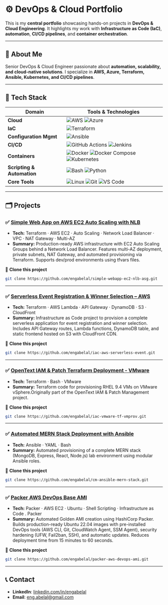 # ⚙️ DevOps & Cloud Portfolio

This is my **central portfolio** showcasing hands-on projects in **DevOps & Cloud Engineering**.
It highlights my work with **Infrastructure as Code (IaC)**, **automation**, **CI/CD pipelines**, and **container orchestration**.

---

## 📌 About Me
Senior DevOps & Cloud Engineer passionate about **automation, scalability, and cloud-native solutions**.
I specialize in **AWS, Azure, Terraform, Ansible, Kubernetes, and CI/CD pipelines**.

---

## 🧰 Tech Stack

| Domain                   | Tools & Technologies                                                                 |
|--------------------------|---------------------------------------------------------------------------------------|
| **Cloud**                | ![AWS](https://img.shields.io/badge/Cloud-AWS-orange) ![Azure](https://img.shields.io/badge/Cloud-Azure-blue)                                 |
| **IaC**                  | ![Terraform](https://img.shields.io/badge/IaC-Terraform-blue)                        |
| **Configuration Mgmt**   | ![Ansible](https://img.shields.io/badge/CM-Ansible-red)                              |
| **CI/CD**                | ![GitHub Actions](https://img.shields.io/badge/CI%2FCD-GitHub_Actions-lightgrey) ![Jenkins](https://img.shields.io/badge/CI%2FCD-Jenkins-green) |
| **Containers**           | ![Docker](https://img.shields.io/badge/Containers-Docker-blue) ![Docker Compose](https://img.shields.io/badge/Containers-Docker_Compose-lightblue) ![Kubernetes](https://img.shields.io/badge/Containers-Kubernetes-blue) |
| **Scripting & Automation** | ![Bash](https://img.shields.io/badge/Scripting-Bash-black) ![Python](https://img.shields.io/badge/Scripting-Python-yellow) |
| **Core Tools**           | ![Linux](https://img.shields.io/badge/OS-Linux-grey) ![Git](https://img.shields.io/badge/SCM-Git-red) ![VS Code](https://img.shields.io/badge/Editor-VS_Code-blue) |

---

## 🗂️ Projects

### ✅ [Simple Web App on AWS EC2 Auto Scaling with NLB](https://github.com/engabelal/simple-webapp-ec2-nlb-asg)
- **Tech:** Terraform · AWS EC2 · Auto Scaling · Network Load Balancer · VPC · NAT Gateway · Multi-AZ
- **Summary:** Production-ready AWS infrastructure with EC2 Auto Scaling Groups behind a Network Load Balancer. Features multi-AZ deployment, private subnets, NAT Gateway, and automated provisioning via Terraform. Supports dev/prod environments using tfvars files.

📌 **Clone this project**
```bash
git clone https://github.com/engabelal/simple-webapp-ec2-nlb-asg.git
```
---
### ✅ [Serverless Event Registration & Winner Selection – AWS](https://github.com/engabelal/iac-aws-serverless-event)
- **Tech:** Terraform · AWS Lambda · API Gateway · DynamoDB · S3 · CloudFront
- **Summary:** Infrastructure as Code project to provision a complete serverless application for event registration and winner selection. Includes API Gateway routes, Lambda functions, DynamoDB table, and static frontend hosted on S3 with CloudFront CDN.

📌 **Clone this project**
```bash
git clone https://github.com/engabelal/iac-aws-serverless-event.git
```
---
### ✅ [OpenText IAM & Patch Terraform Deployment - VMware](https://github.com/engabelal/iac-vmware-tf-vmprov)
- **Tech:** Terraform · Bash · VMware
- **Summary:** Terraform code for provisioning RHEL 9.4 VMs on VMware vSphere.Originally part of the OpenText IAM & Patch Management project.

📌 **Clone this project**
```bash
git clone https://github.com/engabelal/iac-vmware-tf-vmprov.git
```
---
### ✅ [Automated MERN Stack Deployment with Ansible ](https://github.com/engabelal/cm-ansible-mern-stack)
- **Tech:** Ansible · YAML · Bash
- **Summary:** Automated provisioning of a complete MERN stack (MongoDB, Express, React, Node.js) lab environment using modular Ansible roles.

📌 **Clone this project**
```bash
git clone https://github.com/engabelal/cm-ansible-mern-stack.git
```
---
### ✅ [Packer AWS DevOps Base AMI](https://github.com/engabelal/packer-aws-devops-ami)
- **Tech:** Packer · AWS EC2 · Ubuntu · Shell Scripting · Infrastructure as Code . Packer
- **Summary:** Automated Golden AMI creation using HashiCorp Packer. Builds production-ready Ubuntu 22.04 images with pre-installed DevOps tools (AWS CLI, Git, CloudWatch Agent, SSM Agent), security hardening (UFW, Fail2ban, SSH), and automatic updates. Reduces deployment time from 15 minutes to 60 seconds.

📌 **Clone this project**
```bash
git clone https://github.com/engabelal/packer-aws-devops-ami.git
```
---

## 📞 Contact
- **LinkedIn**: [linkedin.com/in/engabelal](https://linkedin.com/in/engabelal/)
- **Email**: eng.abelal@gmail.com
